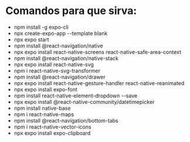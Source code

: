 # Comandos para que sirva:
* npm install -g expo-cli
* npx create-expo-app --template blank
* npx expo start
* npm install @react-navigation/native
* npx expo install react-native-screens react-native-safe-area-context
* npm install @react-navigation/native-stack
* npx expo install react-native-svg
* npm i react-native-svg-transformer
* npm install @react-navigation/drawer
* npx expo install react-native-gesture-handler react-native-reanimated
* npx expo install expo-font
* npm install react-native-element-dropdown --save
* npx expo install @react-native-community/datetimepicker
* npm install native-base
* npm i react-native-maps
* npm install @react-navigation/bottom-tabs
* npm i react-native-vector-icons
* npx expo install expo-clipboard